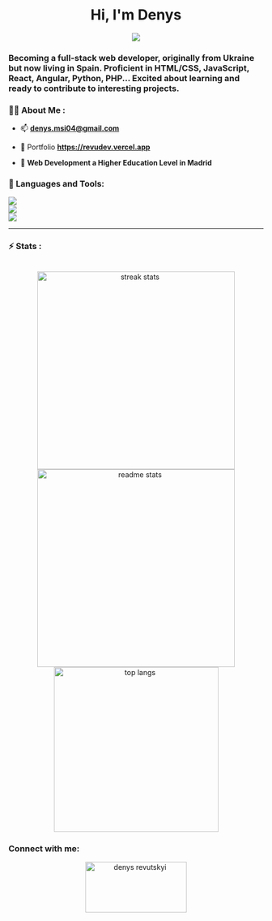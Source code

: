 

<div id="header" align="center">
    <p align="center">
    <h1 align="center">Hi, I'm Denys</h1>
    <img src="https://readme-typing-svg.demolab.com/?lines=Aspiring%20to be full%20stack web dev;I'm%20in%20an %20internship&font=consolas%20Code&center=true&width=440&height=45&color=#000000&vCenter=true&pause=1000&size=22" />
</p>
    <h3 align="left">Becoming a full-stack web developer, originally from Ukraine but now living in Spain. Proficient in HTML/CSS, JavaScript, React, Angular, Python, PHP... Excited about learning and ready to contribute to interesting projects.</h3>
</div>


### 👨‍💻 About Me :

- 📫 **denys.msi04@gmail.com**

- 📓 Portfolio **https://revudev.vercel.app**

- 🌱 **Web Development a Higher Education Level in Madrid**

### 🔨 Languages and Tools:
<div align="left">
    <div>
        <img src="https://skillicons.dev/icons?i=angular,react,tailwind,astro,javascript,typescript,html,css,bootstrap"/><br>
        <img src="https://skillicons.dev/icons?i=nest,express,php,python,java,mysql,bash" /><br>
        <img src="https://skillicons.dev/icons?i=wordpress,figma,bun,yarn,linux,git" /><br>
    </div>
</div>

---
### ⚡ Stats :
<br>
<div align=center>
  <img width=390 src="https://github-readme-streak-stats-salesp07.vercel.app/?user=revudev&count_private=true&theme=react&border_radius=10" alt="streak stats"/>
  <img width=390 src="https://github-readme-stats-salesp07.vercel.app/api?username=revudev&count_private=true&show_icons=true&theme=react&rank_icon=github&border_radius=10" alt="readme stats" />
  <br/>
  <img width=325 align="center" src="https://github-readme-stats-salesp07.vercel.app/api/top-langs/?username=revudev&hide=HTML&langs_count=8&layout=compact&theme=react&border_radius=10&size_weight=0.5&count_weight=0.5&exclude_repo=github-readme-stats" alt="top langs" />
</div>

<h3 align="left">Connect with me:</h3>
<p align="center">
<a href="https://www.linkedin.com/in/denys-revutskyi-1874a9244/" target="blank"><img align="center" src="https://raw.githubusercontent.com/rahuldkjain/github-profile-readme-generator/master/src/images/icons/Social/linked-in-alt.svg" alt="denys revutskyi" height="100" width="200" /></a>
</p>
